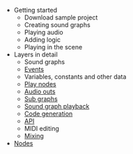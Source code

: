 * Getting started
    * Download sample project
    * Creating sound graphs
    * Playing audio
    * Adding logic
    * Playing in the scene
* Layers in detail
    * Sound graphs
    * [Events](Events)
    * Variables, constants and other data
    * [Play nodes](Play-Nodes)
    * [Audio outs](Audio-Outs)
    * [Sub graphs](Sub-Graphs)
    * [Sound graph playback](Sound-Graph-Playback)
    * [Code generation](Code-Generation)
    * [API](API)
    * MIDI editing
    * [Mixing](Mixing)
* [Nodes](Nodes)


